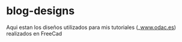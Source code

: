 # blog-designs
Aqui estan los diseños utilizados para mis tutoriales (_www.odac.es) realizados en FreeCad
